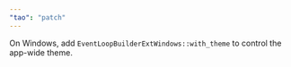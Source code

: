 ```yaml
---
"tao": "patch"
---
```


On Windows, add `EventLoopBuilderExtWindows::with_theme` to control the app-wide theme.
